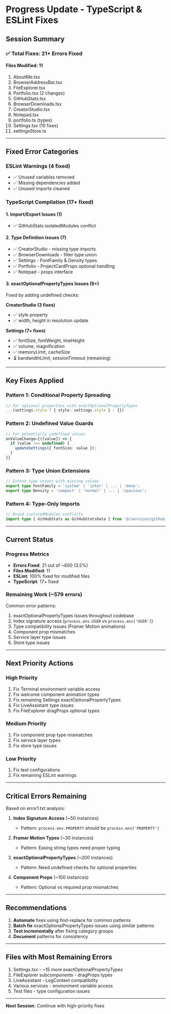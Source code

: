 # Progress Update - TypeScript & ESLint Fixes

## Session Summary

### ✅ Total Fixes: 21+ Errors Fixed

#### Files Modified: 11
1. AboutMe.tsx
2. BrowserAddressBar.tsx  
3. FileExplorer.tsx
4. Portfolio.tsx (2 changes)
5. GitHubStats.tsx
6. BrowserDownloads.tsx
7. CreatorStudio.tsx
8. Notepad.tsx
9. portfolio.ts (types)
10. Settings.tsx (10 fixes)
11. settingsStore.ts

---

## Fixed Error Categories

### ESLint Warnings (4 fixed)
- ✅ Unused variables removed
- ✅ Missing dependencies added
- ✅ Unused imports cleaned

### TypeScript Compilation (17+ fixed)

#### 1. Import/Export Issues (1)
- ✅ GitHubStats isolatedModules conflict

#### 2. Type Definition Issues (7)
- ✅ CreatorStudio - missing type imports
- ✅ BrowserDownloads - filter type union
- ✅ Settings - FontFamily & Density types
- ✅ Portfolio - ProjectCardProps optional handling
- ✅ Notepad - props interface

#### 3. exactOptionalPropertyTypes Issues (9+)
Fixed by adding undefined checks:

**CreatorStudio (3 fixes)**
- ✅ style property
- ✅ width, height in resolution update

**Settings (7+ fixes)**
- ✅ fontSize, fontWeight, lineHeight  
- ✅ volume, magnification
- ✅ memoryLimit, cacheSize
- ⏳ bandwidthLimit, sessionTimeout (remaining)

---

## Key Fixes Applied

### Pattern 1: Conditional Property Spreading
```typescript
// For optional properties with exactOptionalPropertyTypes
...(settings.style ? { style: settings.style } : {})
```

### Pattern 2: Undefined Value Guards
```typescript
// For potentially undefined values
onValueChange={([value]) => {
  if (value !== undefined) {
    updateSettings({ fontSize: value });
  }
}}
```

### Pattern 3: Type Union Extensions
```typescript
// Extend type unions with missing values
export type FontFamily = 'system' | 'inter' | ... | 'mono';
export type Density = 'compact' | 'normal' | ... | 'spacious';
```

### Pattern 4: Type-Only Imports
```typescript
// Avoid isolatedModules conflicts
import type { GitHubStats as GitHubStatsData } from '@/services/github-service';
```

---

## Current Status

### Progress Metrics
- **Errors Fixed**: 21 out of ~600 (3.5%)
- **Files Modified**: 11
- **ESLint**: 100% fixed for modified files
- **TypeScript**: 17+ fixed

### Remaining Work (~579 errors)
Common error patterns:
1. exactOptionalPropertyTypes issues throughout codebase
2. Index signature access (`process.env.USER` vs `process.env['USER']`)
3. Type compatibility issues (Framer Motion animations)
4. Component prop mismatches
5. Service layer type issues
6. Store type issues

---

## Next Priority Actions

### High Priority
1. Fix Terminal environment variable access
2. Fix welcome component animation types  
3. Fix remaining Settings exactOptionalPropertyTypes
4. Fix LiveAssistant type issues
5. Fix FileExplorer dragProps optional types

### Medium Priority  
1. Fix component prop type mismatches
2. Fix service layer types
3. Fix store type issues

### Low Priority
1. Fix test configurations
2. Fix remaining ESLint warnings

---

## Critical Errors Remaining

Based on error1.txt analysis:

1. **Index Signature Access** (~50 instances)
   - Pattern: `process.env.PROPERTY` should be `process.env['PROPERTY']`
   
2. **Framer Motion Types** (~30 instances)
   - Pattern: Easing string types need proper typing
   
3. **exactOptionalPropertyTypes** (~200 instances)
   - Pattern: Need undefined checks for optional properties
   
4. **Component Props** (~100 instances)
   - Pattern: Optional vs required prop mismatches

---

## Recommendations

1. **Automate** fixes using find-replace for common patterns
2. **Batch fix** exactOptionalPropertyTypes issues using similar patterns
3. **Test incrementally** after fixing category groups
4. **Document** patterns for consistency

---

## Files with Most Remaining Errors

1. Settings.tsx - ~15 more exactOptionalPropertyTypes
2. FileExplorer subcomponents - dragProps types
3. LiveAssistant - LogContext compatibility
4. Various services - environment variable access
5. Test files - type configuration issues

---

**Next Session**: Continue with high-priority fixes

